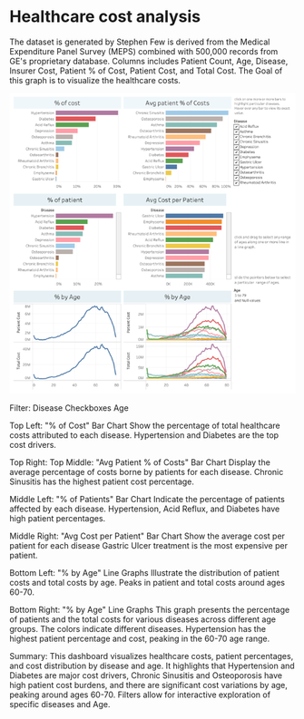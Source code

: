 
# Healthcare cost analysis

The dataset is generated by Stephen Few is derived from the Medical Expenditure Panel Survey (MEPS) combined with 500,000 records from GE's proprietary database. Columns includes Patient Count, Age, Disease, Insurer Cost, Patient % of Cost, Patient Cost, and Total Cost. The Goal of this graph is to visualize the healthcare costs. 

<img src="https://github.com/HsuAthena/Tableau/blob/main/Image/health%20care%20cost%20dashboard.png" alt="Cost of Healthcare Dashboard">

Filter:
Disease Checkboxes
Age


Top Left: "% of Cost" Bar Chart
Show the percentage of total healthcare costs attributed to each disease.
Hypertension and Diabetes are the top cost drivers.

Top Right: Top Middle: "Avg Patient % of Costs" Bar Chart
Display the average percentage of costs borne by patients for each disease.
Chronic Sinusitis has the highest patient cost percentage.

Middle Left: "% of Patients" Bar Chart 
Indicate the percentage of patients affected by each disease.
Hypertension, Acid Reflux, and Diabetes have high patient percentages.


Middle Right: "Avg Cost per Patient" Bar Chart
Show the average cost per patient for each disease
Gastric Ulcer treatment is the most expensive per patient.

Bottom Left: "% by Age" Line Graphs
Illustrate the distribution of patient costs and total costs by age.
Peaks in patient and total costs around ages 60-70.

Bottom Right: "% by Age" Line Graphs
This graph presents the percentage of patients and the total costs for various diseases across different age groups. The colors indicate different diseases.
Hypertension has the highest patient percentage and cost, peaking in the 60-70 age range.


Summary:
This dashboard visualizes healthcare costs, patient percentages, and cost distribution by disease and age. It highlights that Hypertension and Diabetes are major cost drivers, Chronic Sinusitis and Osteoporosis have high patient cost burdens, and there are significant cost variations by age, peaking around ages 60-70. Filters allow for interactive exploration of specific diseases and Age.


